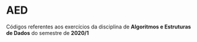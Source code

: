 # AED
Códigos referentes aos exercícios da disciplina de **Algoritmos e Estruturas de Dados** do semestre de **2020/1**
